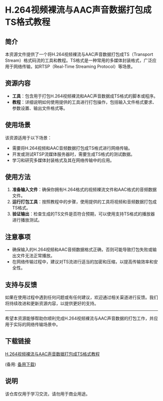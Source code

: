 # H.264视频裸流与AAC声音数据打包成TS格式教程

## 简介
本资源文件提供了一个将H.264视频裸流与AAC声音数据打包成TS（Transport Stream）格式码流的工具和教程。TS格式是一种常用的多媒体封装格式，广泛应用于网络传输，如RTSP（Real-Time Streaming Protocol）等场景。

## 资源内容
- **工具**：包含用于打包H.264视频裸流和AAC声音数据成TS格式的脚本或程序。
- **教程**：详细说明如何使用提供的工具进行打包操作，包括输入文件格式要求、参数设置、输出文件格式等。

## 使用场景
该资源适用于以下场景：
- 需要将H.264视频和AAC音频数据打包成TS格式进行网络传输。
- 开发或测试RTSP流媒体服务器时，需要生成TS格式的测试数据。
- 学习和研究多媒体封装格式及其在网络传输中的应用。

## 使用方法
1. **准备输入文件**：确保你拥有H.264格式的视频裸流文件和AAC格式的音频数据文件。
2. **运行打包工具**：按照教程中的步骤，使用提供的工具将视频和音频数据打包成TS格式。
3. **验证输出**：检查生成的TS文件是否符合预期，可以使用支持TS格式的播放器进行播放测试。

## 注意事项
- 确保输入的H.264视频和AAC音频数据格式正确，否则可能导致打包失败或输出文件无法正常播放。
- 在网络传输过程中，建议对TS流进行适当的加密和压缩，以提高传输效率和安全性。

## 支持与反馈
如果在使用过程中遇到任何问题或有任何建议，欢迎通过相关渠道进行反馈。我们将持续改进和更新资源内容，以提供更好的支持。

---

希望本资源能够帮助你顺利完成H.264视频裸流与AAC声音数据的打包工作，并应用于实际的网络传输场景中。

## 下载链接
[H.264视频裸流与AAC声音数据打包成TS格式教程](https://pan.quark.cn/s/d73e5425098a) 

(备用: [备用下载](https://pan.baidu.com/s/1Z7pP-GaarZtE70LQ17ieeA?pwd=1234))

## 说明

该仓库仅用于学习交流，请勿用于商业用途。
